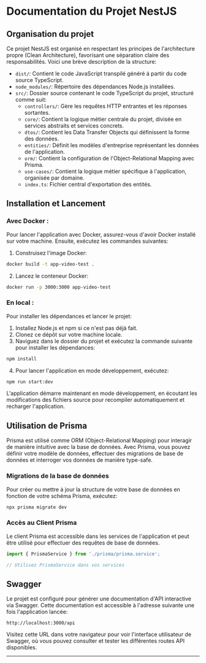 

# Documentation du Projet NestJS

## Organisation du projet

Ce projet NestJS est organisé en respectant les principes de l'architecture propre (Clean Architecture), favorisant une séparation claire des responsabilités. Voici une brève description de la structure:

- `dist/`: Contient le code JavaScript transpilé généré à partir du code source TypeScript.
- `node_modules/`: Répertoire des dépendances Node.js installées.
- `src/`: Dossier source contenant le code TypeScript du projet, structuré comme suit:
  - `controllers/`: Gère les requêtes HTTP entrantes et les réponses sortantes.
  - `core/`: Contient la logique métier centrale du projet, divisée en services abstraits et services concrets.
  - `dtos/`: Contient les Data Transfer Objects qui définissent la forme des données.
  - `entities/`: Définit les modèles d'entreprise représentant les données de l'application.
  - `orm/`: Contient la configuration de l'Object-Relational Mapping avec Prisma.
  - `use-cases/`: Contient la logique métier spécifique à l'application, organisée par domaine.
  - `index.ts`: Fichier central d'exportation des entités.

## Installation et Lancement

### Avec Docker :

Pour lancer l'application avec Docker, assurez-vous d'avoir Docker installé sur votre machine. Ensuite, exécutez les commandes suivantes:

1. Construisez l'image Docker:

```bash
docker build -t app-video-test .
```
2. Lancez le conteneur Docker:

```bash
docker run -p 3000:3000 app-video-test
```

### En local : 
Pour installer les dépendances et lancer le projet:

1. Installez Node.js et npm si ce n'est pas déjà fait.
2. Clonez ce dépôt sur votre machine locale.
3. Naviguez dans le dossier du projet et exécutez la commande suivante pour installer les dépendances:

```bash
npm install
```

4. Pour lancer l'application en mode développement, exécutez:

```bash
npm run start:dev
```

L'application démarre maintenant en mode développement, en écoutant les modifications des fichiers source pour recompiler automatiquement et recharger l'application.

## Utilisation de Prisma

Prisma est utilisé comme ORM (Object-Relational Mapping) pour interagir de manière intuitive avec la base de données. Avec Prisma, vous pouvez définir votre modèle de données, effectuer des migrations de base de données et interroger vos données de manière type-safe.

### Migrations de la base de données

Pour créer ou mettre à jour la structure de votre base de données en fonction de votre schéma Prisma, exécutez:

```bash
npx prisma migrate dev
```

### Accès au Client Prisma

Le client Prisma est accessible dans les services de l'application et peut être utilisé pour effectuer des requêtes de base de données.

```typescript
import { PrismaService } from './prisma/prisma.service';

// Utilisez PrismaService dans vos services
```

## Swagger

Le projet est configuré pour générer une documentation d'API interactive via Swagger. Cette documentation est accessible à l'adresse suivante une fois l'application lancée:

```
http://localhost:3000/api
```

Visitez cette URL dans votre navigateur pour voir l'interface utilisateur de Swagger, où vous pouvez consulter et tester les différentes routes API disponibles.

---

